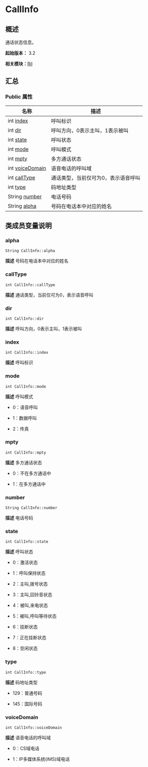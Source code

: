 # CallInfo


## 概述

通话状态信息。

**起始版本：** 3.2

**相关模块：**[Ril](_ril_v10.md)


## 汇总


### Public 属性

| 名称 | 描述 | 
| -------- | -------- |
| int [index](#index) | 呼叫标识  | 
| int [dir](#dir) | 呼叫方向，0表示主叫，1表示被叫  | 
| int [state](#state) | 呼叫状态 | 
| int [mode](#mode) | 呼叫模式 | 
| int [mpty](#mpty) | 多方通话状态 | 
| int [voiceDomain](#voicedomain) | 语音电话的呼叫域 | 
| int [callType](#calltype) | 通话类型，当前仅可为0，表示语音呼叫  | 
| int [type](#type) | 码地址类型 | 
| String [number](#number) | 电话号码  | 
| String [alpha](#alpha) | 号码在电话本中对应的姓名  | 


## 类成员变量说明


### alpha

```
String CallInfo::alpha
```
**描述**
号码在电话本中对应的姓名


### callType

```
int CallInfo::callType
```
**描述**
通话类型，当前仅可为0，表示语音呼叫


### dir

```
int CallInfo::dir
```
**描述**
呼叫方向，0表示主叫，1表示被叫


### index

```
int CallInfo::index
```
**描述**
呼叫标识


### mode

```
int CallInfo::mode
```
**描述**
呼叫模式

- 0：语音呼叫

- 1：数据呼叫

- 2：传真 


### mpty

```
int CallInfo::mpty
```
**描述**
多方通话状态

- 0：不在多方通话中

- 1：在多方通话中 


### number

```
String CallInfo::number
```
**描述**
电话号码


### state

```
int CallInfo::state
```
**描述**
呼叫状态

- 0：激活状态

- 1：呼叫保持状态

- 2：主叫,拨号状态

- 3：主叫,回铃音状态

- 4：被叫,来电状态

- 5：被叫,呼叫等待状态

- 6：挂断状态

- 7：正在挂断状态

- 8：空闲状态 


### type

```
int CallInfo::type
```
**描述**
码地址类型

- 129：普通号码

- 145：国际号码 


### voiceDomain

```
int CallInfo::voiceDomain
```
**描述**
语音电话的呼叫域

- 0：CS域电话

- 1：IP多媒体系统(IMS)域电话 
